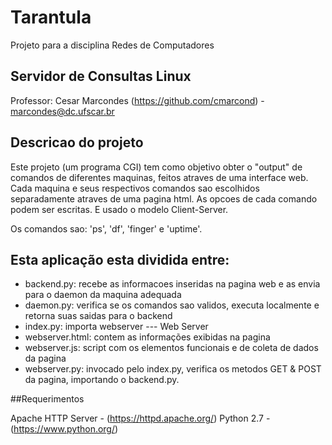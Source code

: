 # Tarantula

Projeto para a disciplina Redes de Computadores

## Servidor de Consultas Linux

Professor: Cesar Marcondes (https://github.com/cmarcond) - marcondes@dc.ufscar.br


## Descricao do projeto

Este projeto (um programa CGI) tem como objetivo obter o "output" de comandos de diferentes maquinas,
feitos atraves de uma interface web. Cada maquina e seus respectivos comandos sao escolhidos
separadamente atraves de uma pagina html. As opcoes de cada comando podem ser escritas.
E usado o modelo Client-Server.

Os comandos sao: 'ps', 'df', 'finger' e 'uptime'.

## Esta aplicação esta dividida entre:

- backend.py: recebe as informacoes inseridas na pagina web e as envia para o daemon da maquina adequada
- daemon.py: verifica se os comandos sao validos, executa localmente e retorna suas saidas para o backend
- index.py: importa webserver
--- Web Server
- webserver.html: contem as informações exibidas na pagina
- webserver.js: script com os elementos funcionais e de coleta de dados da pagina
- webserver.py: invocado pelo index.py, verifica os metodos GET & POST da pagina, importando o backend.py.

##Requerimentos

Apache HTTP Server - (https://httpd.apache.org/)
Python 2.7 - (https://www.python.org/)
